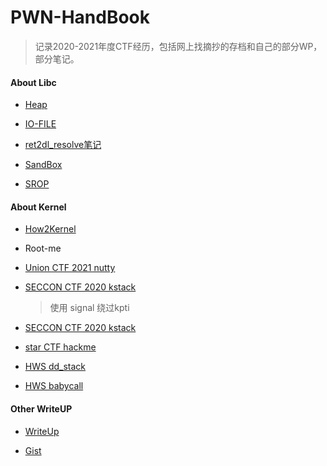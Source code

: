 # PWN-HandBook

> 记录2020-2021年度CTF经历，包括网上找摘抄的存档和自己的部分WP，部分笔记。

#### About Libc

- [Heap]()
- [IO-FILE](https://github.com/Mech0n/Handbook/tree/master/IO-FILE)
- [ret2dl_resolve笔记](https://github.com/Mech0n/Handbook/tree/master/ret2dl_resolve笔记)
- [SandBox](https://github.com/Mech0n/Handbook/blob/master/prctl.md)

- [SROP](https://github.com/Mech0n/Handbook/tree/master/SROP)

#### About Kernel

- [How2Kernel](https://github.com/Mech0n/Handbook/tree/master/How2Kernel)

- Root-me 

- [Union CTF 2021 nutty](https://gist.github.com/Mech0n/e37b65f51222e3e33083f4e618c02194)

- [SECCON CTF 2020 kstack ](https://gist.github.com/Mech0n/4b0861fe5efac8439ea2cdc8d421afeb)

  > 使用 signal 绕过kpti

- [SECCON CTF 2020 kstack](https://gist.github.com/Mech0n/3d6c4451281ef8d41186bd2a1350fe42)

- [star CTF hackme](https://gist.github.com/Mech0n/096758cf7fd4f2a29cf93b6654c4e5d9)

- [HWS dd_stack](https://gist.github.com/Mech0n/3a380c807091102183e553a4fab2a35e)

- [HWS babycall](https://gist.github.com/Mech0n/71d6135ae3378a3af73adecba63a5295)

#### Other WriteUP

- [WriteUp](https://github.com/Mech0n/Handbook/tree/master/WriteUp)

- [Gist](https://gist.github.com/Mech0n)

